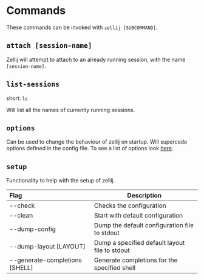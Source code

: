 # Commands

These commands can be invoked with `zellij [SUBCOMMAND]`.

## `attach [session-name]`

Zellij will attempt to attach to an already running session, with the name
`[session-name]`.

## `list-sessions`
short: `ls`

Will list all the names of currently running sessions.

## `options`

Can be used to change the behaviour of zellij on startup.
Will supercede options defined in the config file.
To see a list of options look [here](./options.md).

## `setup`

Functionality to help with the setup of zellij.

| Flag                                |  Description|
|:------------------------------------|------------------|
| --check                             |  Checks the configuration |
| --clean                             |  Start with default configuration|
| --dump-config                       |  Dump the default configuration file to stdout|
| --dump-layout [LAYOUT]      |  Dump a specified default layout file to stdout |
| --generate-completions [SHELL]      |  Generate completions for the specified shell|
